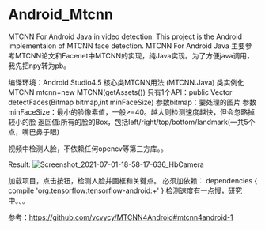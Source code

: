 # Android_Mtcnn
MTCNN For Android Java in video detection. This project is the Android implementaion of MTCNN face detection.
MTCNN For Android Java
主要参考MTCNN论文和Facenet中MTCNN的实现，纯Java实现。为了方便java调用，我先把npy转为pb。

编译环境：Android Studio4.5
核心类MTCNN用法 (MTCNN.Java)
类实例化 MTCNN mtcnn=new MTCNN(getAssets())
只有1个API：public Vector detectFaces(Bitmap bitmap,int minFaceSize)
参数bitmap：要处理的图片
参数minFaceSize：最小的脸像素值，一般>=40。越大则检测速度越快，但会忽略掉较小的脸
返回值:所有的脸的Box，包括left/right/top/bottom/landmark(一共5个点，嘴巴鼻子眼)

视频中检测人脸，不依赖任何opencv等第三方库。。

Result:
![Screenshot_2021-07-01-18-58-17-636_HbCamera](https://user-images.githubusercontent.com/17959876/124116086-2331fb00-daa1-11eb-9299-e81fa0b42ed6.png)

加载项目，点击按钮，检测人脸并画框和关键点。
必须加依赖：
dependencies {
    compile 'org.tensorflow:tensorflow-android:+'
}
检测速度有一点慢，研究中。。。

参考：https://github.com/vcvycy/MTCNN4Android#mtcnn4android-1


